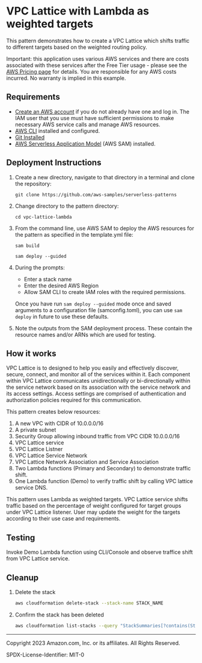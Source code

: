 # VPC Lattice with Lambda as weighted targets

This pattern demonstrates how to create a VPC Lattice which shifts traffic to different targets based on the weighted routing policy.

Important: this application uses various AWS services and there are costs associated with these services after the Free Tier usage - please see the [AWS Pricing page](https://aws.amazon.com/pricing/) for details. You are responsible for any AWS costs incurred. No warranty is implied in this example.

## Requirements

* [Create an AWS account](https://portal.aws.amazon.com/gp/aws/developer/registration/index.html) if you do not already have one and log in. The IAM user that you use must have sufficient permissions to make necessary AWS service calls and manage AWS resources.
* [AWS CLI](https://docs.aws.amazon.com/cli/latest/userguide/install-cliv2.html) installed and configured.
* [Git Installed](https://git-scm.com/book/en/v2/Getting-Started-Installing-Git)
* [AWS Serverless Application Model](https://docs.aws.amazon.com/serverless-application-model/latest/developerguide/serverless-sam-cli-install.html) (AWS SAM) installed.

## Deployment Instructions

1. Create a new directory, navigate to that directory in a terminal and clone the repository:
    ``` 
    git clone https://github.com/aws-samples/serverless-patterns
    ```
2. Change directory to the pattern directory:
    ```
    cd vpc-lattice-lambda
    ```
3. From the command line, use AWS SAM to deploy the AWS resources for the pattern as specified in the template.yml file:
    ```
    sam build

    sam deploy --guided
    ```
4. During the prompts:
    * Enter a stack name
    * Enter the desired AWS Region
    * Allow SAM CLI to create IAM roles with the required permissions.

    Once you have run `sam deploy --guided` mode once and saved arguments to a configuration file (samconfig.toml), you can use `sam deploy` in future to use these defaults.

5. Note the outputs from the SAM deployment process. These contain the resource names and/or ARNs which are used for testing.

## How it works

VPC Lattice is to designed to help you easily and effectively discover, secure, connect, and monitor all of the services within it. Each component within VPC Lattice communicates unidirectionally or bi-directionally within the service network based on its association with the service network and its access settings. Access settings are comprised of authentication and authorization policies required for this communication. 

This pattern creates below resources:

1. A new VPC with CIDR of 10.0.0.0/16
2. A private subnet
3. Security Group allowing inbound traffic from VPC CIDR 10.0.0.0/16
4. VPC Lattice service
5. VPC Lattice Listner
6. VPC Lattice Service Network
7. VPC Lattice Network Association and Service Association
8. Two Lambda functions (Primary and Secondary) to demonstrate traffic shift.
9. One Lambda function (Demo) to verify traffic shift by calling VPC lattice service DNS.

This pattern uses Lambda as weighted targets. VPC Lattice service shifts traffic based on the percentage of weight configured for target groups under VPC Lattice listener. User may update the weight for the targets according to their use case and requirements.  

## Testing

Invoke Demo Lambda function using CLI/Console and observe traffice shift from VPC Lattice service.

## Cleanup
 
1. Delete the stack
    ```bash
    aws cloudformation delete-stack --stack-name STACK_NAME
    ```
1. Confirm the stack has been deleted
    ```bash
    aws cloudformation list-stacks --query "StackSummaries[?contains(StackName,'STACK_NAME')].StackStatus"
    ```
----
Copyright 2023 Amazon.com, Inc. or its affiliates. All Rights Reserved.

SPDX-License-Identifier: MIT-0
